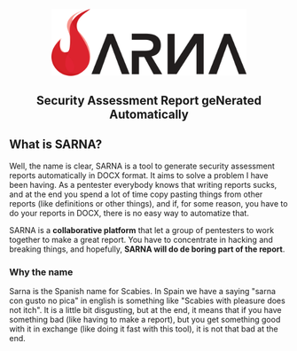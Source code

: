 <p align="center">
    <img style="max-width: 70%;" src="static/logo-full.png?raw=true">
</p>

<h2 style="text-align: center;">
    <strong>S</strong>ecurity
    <strong>A</strong>ssessment
    <strong>R</strong>eport
    ge<strong>N</strong>erated
    <strong>A</strong>utomatically
</h2>

## What is SARNA?

Well, the name is clear, SARNA is a tool to generate security assessment reports automatically in DOCX format.
It aims to solve a problem I have been having. As a pentester everybody knows that writing reports sucks, and
at the end you spend a lot of time copy pasting things from other reports (like definitions or other things),
and if, for some reason, you have to do your reports in DOCX, there is no easy way to automatize that.

SARNA is a **collaborative platform** that let a group of pentesters to work together to make a great report.
You have to concentrate in hacking and breaking things, and hopefully, **SARNA will do de boring part of the report**.

### Why the name

Sarna is the Spanish name for Scabies. In Spain we have a saying "sarna con gusto no pica" in english is something 
like "Scabies with pleasure does not itch". It is a little bit disgusting, but at the end, it means that if you have
something bad (like having to make a report), but you get something good with it in exchange (like doing it 
fast with this tool), it is not that bad at the end. 